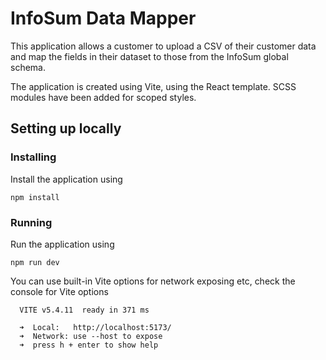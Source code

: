 # InfoSum Data Mapper

This application allows a customer to upload a CSV of their customer data and map the fields in their dataset to those from the InfoSum global schema.

The application is created using Vite, using the React template. SCSS modules have been added for scoped styles.

## Setting up locally
### Installing
Install the application using 

```
npm install
```
### Running 
Run the application using 

```
npm run dev
```

You can use built-in Vite options for network exposing etc, check the console for Vite options
```
  VITE v5.4.11  ready in 371 ms

  ➜  Local:   http://localhost:5173/
  ➜  Network: use --host to expose
  ➜  press h + enter to show help
  ```